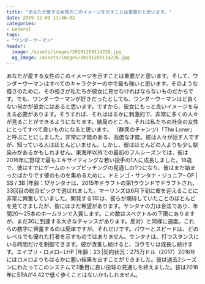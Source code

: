 ```yaml
---
title: "あなたが愛する女性のこのイメージを示すことは重要だと思います。"
date: 2019-12-09 11:46:02
categories:
- General
tags:
- "ワンダーウーマン"
header:
  image: /assets/images/20191209114226.jpg
  og_image: /assets/images/20191209114226.jpg
---
```


あなたが愛する女性のこのイメージを示すことは重要だと思います。そして、ワンダーウーマンはすべてのキャラクターの中で最も強いと思います。そのような強さのために、その強さが私たちが彼女に見せなければならないものだからです。でも、ワンダーウーマンが好きだったとしても、ワンダーウーマンほど良くない何かが彼女にはあると思います。ですから、彼女にもっと良いイメージを与える必要があります。そうすれば、それははるかに刺激的で、非常に多くの人々が見ることができるようになります。結局のところ、それは私たちの社会の女性にとってすべて良いものになると思います。 （群衆のチャンツ）「The Loner」と呼ぶことにしました。非常に才能のある、高価な才能。彼は人々が話す人ですが、知っている人はほとんどいません。しかし、彼はほとんどの人よりも少し馴染みがあるかもしれません。東海岸以外での最初のフルシーズンでは、彼は2016年に野球で最もエキサイティングな若い投手の1人に成長しました。18歳で、彼はすでにゲームのトップピッチングの見通しの1つになり、彼はまだ始まったばかりです彼のものを集めるために。ドミンゴ・サンタナ・ジュニア– OF | SS / 3B |年齢：17サンタナは、2015年ドラフトの第1ラウンドでドラフトされ、33回目の総合ピックで選ばれました。マーリンズは6月下旬に彼を迎えることに非常に興奮していました。開発する1年は、彼らが期待していたことのほとんどを見てきましたが、彼にはまだ希望があります。サンタナの力は合法であり、年間20〜25本のホームランで入賞します。この数はスペクトルの下限にありますが、まだ30に到達する大きなチャンスがあります。反対）と同様に速度。これらの数字に興奮するのは簡単ですが、それだけです。パワーとスピードは、どのレベルでも優れた打者を示すものではありません。サンタナは、打つスタンスにいる時間だけを制御できます。彼が改善し続けると、コウモリは成長し続けます。エイブリ・ロメロ– LHP |年齢：23 |契約状況：275万ドル（2017）2016年にはロメロよりもはるかに悪い結果を出すことができました。彼は過去2シーズンにわたってこのシステムで3番目に良い投球の見通しを終えました。彼は2016年にERAが4.42で低く歩くことはないかもしれません。
